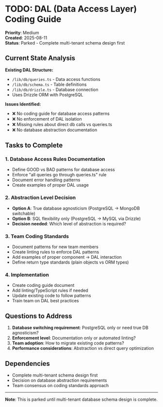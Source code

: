 # TODO: DAL (Data Access Layer) Coding Guide

**Priority**: Medium  
**Created**: 2025-08-11  
**Status**: Parked - Complete multi-tenant schema design first

## Current State Analysis

**Existing DAL Structure:**
- `/lib/db/queries.ts` - Data access functions
- `/lib/db/schema.ts` - Table definitions  
- `/lib/db/drizzle.ts` - Database connection
- Uses Drizzle ORM with PostgreSQL

**Issues Identified:**
- ❌ No coding guide for database access patterns
- ❌ No enforcement of DAL isolation
- ❌ Missing rules about direct db calls vs queries.ts
- ❌ No database abstraction documentation

## Tasks to Complete

### 1. Database Access Rules Documentation
- Define GOOD vs BAD patterns for database access
- Enforce "all queries go through queries.ts" rule
- Document error handling patterns
- Create examples of proper DAL usage

### 2. Abstraction Level Decision
- **Option A**: True database agnosticism (PostgreSQL → MongoDB switchable)
- **Option B**: SQL flexibility only (PostgreSQL → MySQL via Drizzle)
- **Decision needed**: Which level of abstraction is required?

### 3. Team Coding Standards
- Document patterns for new team members
- Create linting rules to enforce DAL patterns
- Add examples of proper component → DAL interaction
- Define return type standards (plain objects vs ORM types)

### 4. Implementation
- Create coding guide document
- Add linting/TypeScript rules if needed
- Update existing code to follow patterns
- Train team on DAL best practices

## Questions to Address

1. **Database switching requirement**: PostgreSQL only or need true DB agnosticism?
2. **Enforcement level**: Documentation only or automated linting?
3. **Team adoption**: How to migrate existing code patterns?
4. **Performance considerations**: Abstraction vs direct query optimization

## Dependencies

- Complete multi-tenant schema design first
- Decision on database abstraction requirements
- Team consensus on coding standards approach

---

**Note**: This is parked until multi-tenant database schema design is complete.